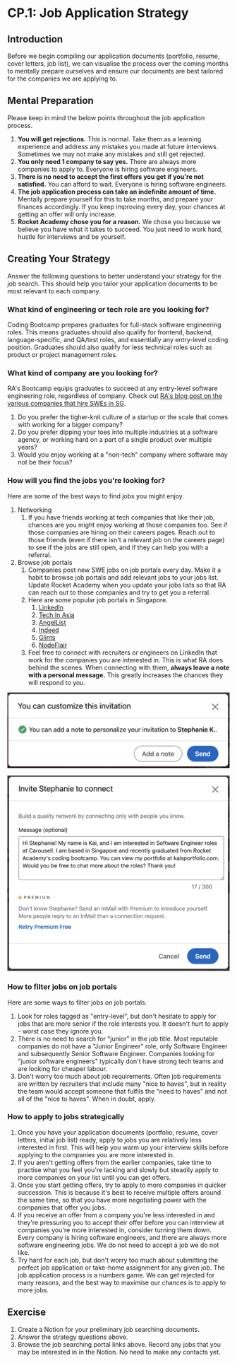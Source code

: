 # CP.1: Job Application Strategy

## Introduction

Before we begin compiling our application documents \(portfolio, resume, cover letters, job list\), we can visualise the process over the coming months to mentally prepare ourselves and ensure our documents are best tailored for the companies we are applying to.

## Mental Preparation

Please keep in mind the below points throughout the job application process.

1. **You will get rejections.** This is normal. Take them as a learning experience and address any mistakes you made at future interviews. Sometimes we may not make any mistakes and still get rejected.
2. **You only need 1 company to say yes.** There are always more companies to apply to. Everyone is hiring software engineers.
3. **There is no need to accept the first offers you get if you're not satisfied.** You can afford to wait. Everyone is hiring software engineers.
4. **The job application process can take an indefinite amount of time.** Mentally prepare yourself for this to take months, and prepare your finances accordingly. If you keep improving every day, your chances at getting an offer will only increase.
5. **Rocket Academy chose you for a reason.** We chose you because we believe you have what it takes to succeed. You just need to work hard, hustle for interviews and be yourself.

## Creating Your Strategy

Answer the following questions to better understand your strategy for the job search. This should help you tailor your application documents to be most relevant to each company.

### What kind of engineering or tech role are you looking for?

Coding Bootcamp prepares graduates for full-stack software engineering roles. This means graduates should also qualify for frontend, backend, language-specific, and QA/test roles, and essentially any entry-level coding position. Graduates should also qualify for less technical roles such as product or project management roles.

### What kind of company are you looking for?

RA's Bootcamp equips graduates to succeed at any entry-level software engineering role, regardless of company. Check out [RA's blog post on the various companies that hire SWEs in SG](https://www.rocketacademy.co/blog/software-engineering-jobs-in-singapore).

1. Do you prefer the tigher-knit culture of a startup or the scale that comes with working for a bigger company?
2. Do you prefer dipping your toes into multiple industries at a software agency, or working hard on a part of a single product over multiple years? 
3. Would you enjoy working at a "non-tech" company where software may not be their focus?

### How will you find the jobs you're looking for?

Here are some of the best ways to find jobs you might enjoy.

1. Networking
   1. If you have friends working at tech companies that like their job, chances are you might enjoy working at those companies too. See if those companies are hiring on their careers pages. Reach out to those friends \(even if there isn't a relevant job on the careers page\) to see if the jobs are still open, and if they can help you with a referral.
2. Browse job portals
   1. Companies post new SWE jobs on job portals every day. Make it a habit to browse job portals and add relevant jobs to your jobs list. Update Rocket Academy when you update your jobs lists so that RA can reach out to those companies and try to get you a referral.
   2. Here are some popular job portals in Singapore.
      1. [LinkedIn](https://www.linkedin.com/jobs/)
      2. [Tech In Asia](https://www.techinasia.com/jobs)
      3. [AngelList](https://angel.co/jobs)
      4. [Indeed](https://sg.indeed.com/)
      5. [Glints](https://glints.com/sg)
      6. [NodeFlair](https://www.nodeflair.com/jobs)
   3. Feel free to connect with recruiters or engineers on LinkedIn that work for the companies you are interested in. This is what RA does behind the scenes. When connecting with them, **always leave a note with a personal message.** This greatly increases the chances they will respond to you.

![When you click Connect on someone&apos;s LinkedIn profile, always choose to &quot;Add a note&quot;.](../.gitbook/assets/jie-ping-20210304-17.47.35.png)

![Always leave a personal message when connecting with others on LinkedIn.](../.gitbook/assets/jie-ping-20210304-17.51.53.png)

### How to filter jobs on job portals

Here are some ways to filter jobs on job portals.

1. Look for roles tagged as "entry-level", but don't hesitate to apply for jobs that are more senior if the role interests you. It doesn't hurt to apply - worst case they ignore you.
2. There is no need to search for "junior" in the job title. Most reputable companies do not have a "Junior Engineer" role, only Software Engineer and subsequently Senior Software Engineer. Companies looking for "junior software engineers" typically don't have strong tech teams and are looking for cheaper labour.
3. Don't worry too much about job requirements. Often job requirements are written by recruiters that include many "nice to haves", but in reality the team would accept someone that fulfils the "need to haves" and not all of the "nice to haves". When in doubt, apply. 

### How to apply to jobs strategically

1. Once you have your application documents \(portfolio, resume, cover letters, initial job list\) ready, apply to jobs you are relatively less interested in first. This will help you warm up your interview skills before applying to the companies you are more interested in. 
2. If you aren't getting offers from the earlier companies, take time to practise what you feel you're lacking and slowly but steadily apply to more companies on your list until you can get offers.
3. Once you start getting offers, try to apply to more companies in quicker succession. This is because it's best to receive multiple offers around the same time, so that you have more negotiating power with the companies that offer you jobs. 
4. If you receive an offer from a company you're less interested in and they're pressuring you to accept their offer before you can interview at companies you're more interested in, consider turning them down. Every company is hiring software engineers, and there are always more software engineering jobs. We do not need to accept a job we do not like.
5. Try hard for each job, but don't worry too much about submitting the perfect job application or take-home assignment for any given job. The job application process is a numbers game. We can get rejected for many reasons, and the best way to maximise our chances is to apply to more jobs.

## Exercise

1. Create a Notion for your preliminary job searching documents.
2. Answer the strategy questions above.
3. Browse the job searching portal links above. Record any jobs that you may be interested in in the Notion. No need to make any contacts yet.

